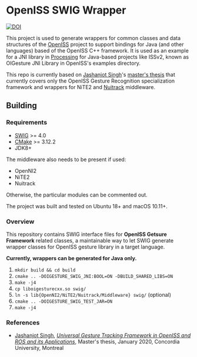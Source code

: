 # OpenISS SWIG Wrapper
[![DOI](https://zenodo.org/badge/181078419.svg)](https://zenodo.org/badge/latestdoi/181078419)

This project is used to generate wrappers for common classes and data structures of the [OpenISS](https://github.com/OpenISS/OpenISS) project to support bindings for Java (and other languages) based of the OpenISS C++ framework. It is used as an example for a JNI library in [Processing](https://processing.org) for Java-based projects like ISSv2, known as OIGesture JNI Library in OpenISS's examples directory.

This repo is currently based on [Jashanjot Singh](https://github.com/jashanj0tsingh)'s [master's thesis](https://spectrum.library.concordia.ca/986429/) that currently covers only the OpenISS Gesture Recognition specialization framework and wrappers for NiTE2 and [Nuitrack](https://github.com/3DiVi/nuitrack-sdk) middleware.


## Building

### Requirements

- [SWIG](http://swig.org/) >= 4.0
- [CMake](https://cmake.org/) >= 3.12.2
- JDK8+

The middleware also needs to be present if used:

- OpenNI2
- NiTE2
- Nuitrack

Otherwise, the particular modules can be commented out.

The project was built and tested on Ubuntu 18+ and macOS 10.11+.

### Overview

This repository contains SWIG interface files for **OpenISS Getsure Framework** related classes, a maintainable way to let SWIG generate wrapper classes for OpenISS gesture library in a target language. 

**Currently, wrappers can be generated for Java only.**

1. `mkdir build && cd build`
2. `cmake .. -DOIGESTURE_SWIG_JNI:BOOL=ON -DBUILD_SHARED_LIBS=ON`
3. `make -j4`
4. `cp liboigesturecxx.so swig/`
5. `ln -s lib{OpenNI2/NiTE2/Nuitrack/Middleware} swig/` (optional)
6. `cmake .. -DOIGESTURE_SWIG_TEST_JAR=ON`
7. `make -j4`

### References

- [Jashanjot Singh](https://github.com/jashanj0tsingh), [*Universal Gesture Tracking Framework in OpenISS and ROS and its Applications*](https://spectrum.library.concordia.ca/986429/), Master's thesis, January 2020, Concordia University, Montreal
